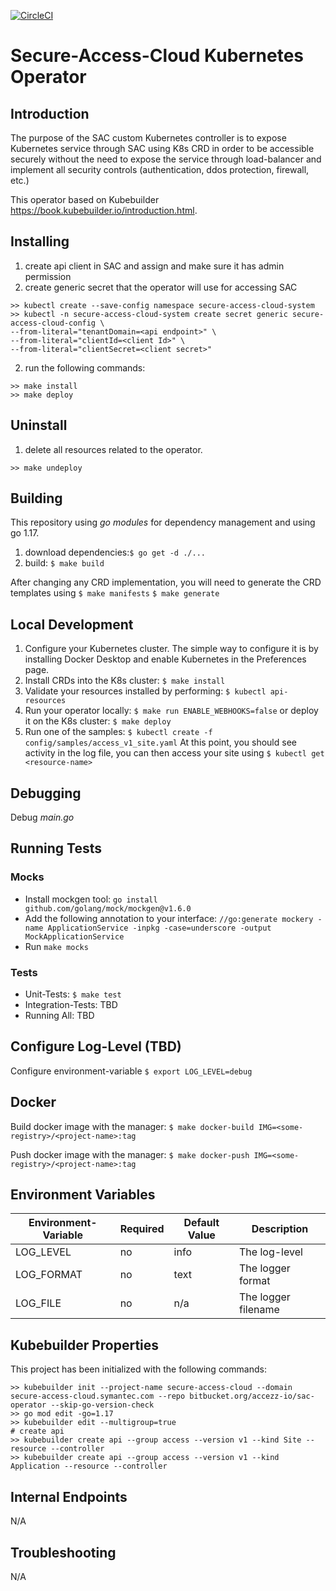 [![CircleCI](https://circleci.com/bb/accezz-io/sac-operator.svg?style=svg)](https://circleci.com/bb/accezz-io/sac-operator)

# Secure-Access-Cloud Kubernetes Operator

## Introduction
The purpose of the SAC custom Kubernetes controller is to expose Kubernetes service through SAC using K8s CRD in order to be accessible securely without 
the need to expose the service through load-balancer and implement all security controls (authentication, ddos protection, firewall, etc.)

This operator based on Kubebuilder https://book.kubebuilder.io/introduction.html.

## Installing

1. create api client in SAC and assign and make sure it has admin permission
2. create generic secret that the operator will use for accessing SAC 

```shell
>> kubectl create --save-config namespace secure-access-cloud-system
>> kubectl -n secure-access-cloud-system create secret generic secure-access-cloud-config \
--from-literal="tenantDomain=<api endpoint>" \
--from-literal="clientId=<client Id>" \
--from-literal="clientSecret=<client secret>"
```

2. run the following commands:
```shell
>> make install
>> make deploy
```

## Uninstall

1. delete all resources related to the operator.
```shell
>> make undeploy
```



## Building
This repository using *go modules* for dependency management and using go 1.17.

1. download dependencies:`$ go get -d ./...`
2. build: `$ make build`

After changing any CRD implementation, you will need to generate the CRD templates using 
`$ make manifests`
`$ make generate`

## Local Development
1. Configure your Kubernetes cluster. The simple way to configure it is by installing Docker Desktop and enable Kubernetes in the Preferences page.
2. Install CRDs into the K8s cluster: `$ make install`
3. Validate your resources installed by performing: `$ kubectl api-resources`
4. Run your operator locally: `$ make run ENABLE_WEBHOOKS=false` or deploy it on the K8s cluster: `$ make deploy`
5. Run one of the samples: `$ kubectl create -f config/samples/access_v1_site.yaml`
   At this point, you should see activity in the log file, you can then access your site using `$ kubectl get <resource-name>`

## Debugging
Debug *main.go*

## Running Tests
### Mocks
* Install mockgen tool: `go install github.com/golang/mock/mockgen@v1.6.0`
* Add the following annotation to your interface: `//go:generate mockery -name ApplicationService -inpkg -case=underscore -output MockApplicationService`
* Run `make mocks`

### Tests
* Unit-Tests: `$ make test`
* Integration-Tests: TBD
* Running All: TBD

## Configure Log-Level (TBD)
Configure environment-variable `$ export LOG_LEVEL=debug`

## Docker
Build docker image with the manager: `$ make docker-build IMG=<some-registry>/<project-name>:tag`

Push docker image with the manager: `$ make docker-push IMG=<some-registry>/<project-name>:tag`


## Environment Variables
|Environment-Variable               | Required  | Default Value | Description                                          |
|-----------------------------------|---------- |---------------|------------------------------------------------------|
|LOG_LEVEL                          | no        | info          | The log-level                                        |
|LOG_FORMAT                         | no        | text          | The logger format                                    |
|LOG_FILE                           | no        | n/a           | The logger filename                                  |

## Kubebuilder Properties
This project has been initialized with the following commands:
```shell
>> kubebuilder init --project-name secure-access-cloud --domain secure-access-cloud.symantec.com --repo bitbucket.org/accezz-io/sac-operator --skip-go-version-check
>> go mod edit -go=1.17
>> kubebuilder edit --multigroup=true 
# create api
>> kubebuilder create api --group access --version v1 --kind Site --resource --controller
>> kubebuilder create api --group access --version v1 --kind Application --resource --controller
```

## Internal Endpoints
N/A

## Troubleshooting
N/A
